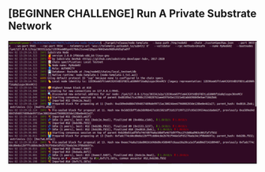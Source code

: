 ## [BEGINNER CHALLENGE] Run A Private Substrate Network

![Restarting the second node after adding the keys](./private_chain_running_finalized_blocks.png)
